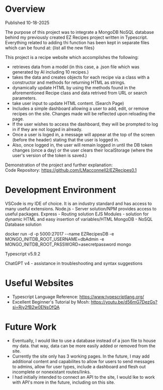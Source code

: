 # Overview

Published 10-18-2025

The purpose of this project was to integrate a MongoDB NoSQL database behind my previously created EZ Recipes project written in Typescript. Everything related to adding thi function has been kept in separate files which can be found at:
{list all the new files}

This project is a recipe website which accomplishes the following:
- retrieves data from a model (in this case, a .json file which was generated by AI including 10 recipes.)
- takes the data and creates objects for each recipe via a class with a constructor and methods for returning HTML as strings. 
- dynamically update HTML by using the methods found in the aforementioned Recipe class and data retrived from URL or search parameters.
- take user input to update HTML content. (Search Page)
- Includes a simple dashboard allowing a user to add, edit, or remove recipes on the site. Changes made will be reflected upon reloading the page.
- If the user wishes to access the dashboard, they will be prompted to log in if they are not logged in already. 
- Once a user is loged in, a message will appear at the top of the screen (before the header) stating that the user is logged in.
- Also, once logged in, the user will remain logged in until the DB token changes (once a day) or the user clears their localStorage (where the user's version of the token is saved.)

Demonstration of the project and further explanation:  
Code Repository: https://github.com/LMacconnell2/EZRecipes0.1

# Development Environment

VSCode is my IDE of choice. It is an industry standard and has access to many useful extensions.
Node.js - Server solution/NPM provides access to useful packages.
Express - Routing solution
EJS Modules - solution for dynamic HTML and easy insertion of variables/HTML
MongoDB - NoSQL Database solution

docker run -d -p 5000:27017 --name EZRecipesDB -e MONGO_INITDB_ROOT_USERNAME=dbAdmin -e MONGO_INITDB_ROOT_PASSWORD=asecretpassword mongo

Typescript v5.9.2

ChatGPT v4 - assistance in troubleshooting and syntax suggestions

# Useful Websites

- Typescript Language Reference: https://www.typescriptlang.org/
- Excellent Beginner's Tutorial by Mosh: https://youtu.be/d56mG7DezGs?si=Rjy2fB2w0ENsOfQA

# Future Work

- Eventually, I would like to use a database instead of a json file to house my data. that way, data can be more easily added or removed from the site.
- Currently the site only has 3 working pages. In the future, I may add additional content and capabilites to allow for users to send messages to admins, allow for user types, include a dashboard and flesh out incomplete or nonexistant routes/links.
- I had initially intended to connect an API to the site, I would lke to work with API's more in the future, including on this site.